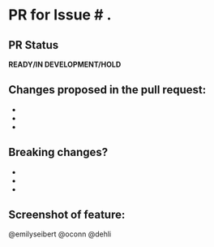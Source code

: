 # PR for Issue # .

## PR Status

**READY/IN DEVELOPMENT/HOLD**

## Changes proposed in the pull request:
-
-
-

## Breaking changes?
-
-
-

## Screenshot of feature:


@emilyseibert @oconn @dehli
